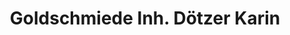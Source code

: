 ---
title: "Goldschmiede Inh. Dötzer Karin"
url: /forchheim/goldschmiede-inh-doetzer-karin/
shop: Schmuck
---